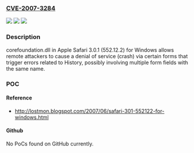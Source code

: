 ### [CVE-2007-3284](https://cve.mitre.org/cgi-bin/cvename.cgi?name=CVE-2007-3284)
![](https://img.shields.io/static/v1?label=Product&message=n%2Fa&color=blue)
![](https://img.shields.io/static/v1?label=Version&message=n%2Fa&color=blue)
![](https://img.shields.io/static/v1?label=Vulnerability&message=n%2Fa&color=brighgreen)

### Description

corefoundation.dll in Apple Safari 3.0.1 (552.12.2) for Windows allows remote attackers to cause a denial of service (crash) via certain forms that trigger errors related to History, possibly involving multiple form fields with the same name.

### POC

#### Reference
- http://lostmon.blogspot.com/2007/06/safari-301-552122-for-windows.html

#### Github
No PoCs found on GitHub currently.

